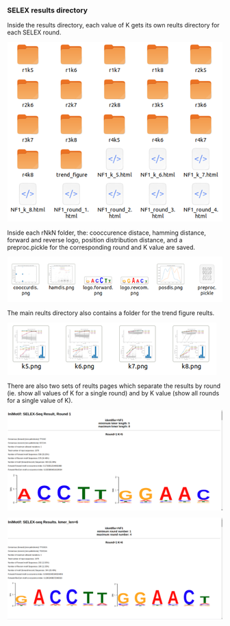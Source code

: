 ### SELEX results directory

Inside the results directory, each value of K gets its own reults directory for each SELEX round.

![SELEXresults dir](https://github.com/kearseya/IniMotif-py/blob/master/tutorial/screenshots/SELEXresultsDIR.png "SELEXdir")

Inside each rNkN folder, the: cooccurence distace, hamming distance, forward and reverse logo, position distribution distance, and a preproc.pickle for the corresponding round and K value are saved.

![SELEXrkdir](https://github.com/kearseya/IniMotif-py/blob/master/tutorial/screenshots/SELEXrunkDIR.png "SELEXrkdir")

The main reults directory also contains a folder for the trend figure reults.

![TrendFigDIR](https://github.com/kearseya/IniMotif-py/blob/master/tutorial/screenshots/TrendFigDIR.png "TrendFigDir")

There are also two sets of reults pages which separate the results by round (ie. show all values of K for a single round) and by K value (show all rounds for a single value of K). 

![SELEXrunPage](https://github.com/kearseya/IniMotif-py/blob/master/tutorial/screenshots/SELEXrunPAGE.png "SELEXrunPAGE")

![SELEXbykPage](https://github.com/kearseya/IniMotif-py/blob/master/tutorial/screenshots/SELEXbykPAGE.png "SELEXbykPAGE")




